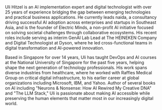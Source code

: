 Uli Hitzel is an AI implementation expert and digital technologist with over 25 years of experience bridging the gap between emerging technologies and practical business applications. He currently leads naida, a consultancy driving successful AI adoption across enterprises and startups in Southeast Asia, and is the founder of Electric Minds, a non-profit AI initiative focused on solving societal challenges through collaborative ecosystems. His recent roles include serving as interim GenAI Lab Lead at The HEINEKEN Company and Digital Technologist at Dyson, where he led cross-functional teams in digital transformation and AI-powered innovation.

Based in Singapore for over 14 years, Uli has taught DevOps and AI courses at the National University of Singapore for the past five years, helping shape the next generation of technology professionals. His work spans diverse industries from healthcare, where he worked with Raffles Medical Group on critical digital infrastructure, to his earlier career at global organizations including Microsoft, IBM, and Yahoo. Author of several books on AI including "Neurons & Nonsense: How AI Rewired My Creative DNA" and "The LLM Stack," Uli is passionate about making AI accessible while preserving the human elements that matter most in our increasingly digital world.
